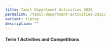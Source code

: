 ```yaml
---
title: Tamil Department Activities 2025
permalink: /tamil-department-activities-2025/
variant: tiptap
description: ""
---
```

<h4>Term 1 Activities and Competitions</h4>
<p></p>
<p></p>
<p></p>